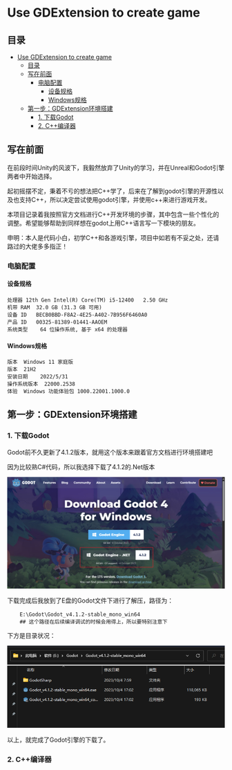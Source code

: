 # Use GDExtension to create game

## 目录
- [Use GDExtension to create game](#use-gdextension-to-create-game)
  - [目录](#目录)
  - [写在前面](#写在前面)
    - [电脑配置](#电脑配置)
      - [设备规格](#设备规格)
      - [Windows规格](#windows规格)
  - [第一步：GDExtension环境搭建](#第一步gdextension环境搭建)
    - [1. 下载Godot](#1-下载godot)
    - [2. C++编译器](#2-c编译器)

## 写在前面
在前段时间Unity的风波下，我毅然放弃了Unity的学习，并在Unreal和Godot引擎两者中开始选择。

起初摇摆不定，秉着不亏的想法把C++学了，后来在了解到godot引擎的开源性以及也支持C++，所以决定尝试使用godot引擎，并使用c++来进行游戏开发。

本项目记录着我按照官方文档进行C++开发环境的步骤，其中包含一些个性化的调整。希望能够帮助到同样想在godot上用C++语言写一下模块的朋友。

申明：本人是代码小白，初学C++和各游戏引擎，项目中如若有不妥之处，还请路过的大佬多多指正！

### 电脑配置

#### 设备规格
    处理器	12th Gen Intel(R) Core(TM) i5-12400   2.50 GHz
    机带 RAM	32.0 GB (31.3 GB 可用)
    设备 ID	BECB0BBD-F8A2-4E25-A402-7B956F6460A0
    产品 ID	00325-81389-01441-AAOEM
    系统类型	64 位操作系统, 基于 x64 的处理器
#### Windows规格
    版本	Windows 11 家庭版
    版本	21H2
    安装日期	‎2022/‎5/‎31
    操作系统版本	22000.2538
    体验	Windows 功能体验包 1000.22001.1000.0

## 第一步：GDExtension环境搭建
### 1. 下载Godot
Godot前不久更新了4.1.2版本，就用这个版本来跟着官方文档进行环境搭建吧

因为比较熟C#代码，所以我选择下载了4.1.2的.Net版本

![Alt text](ScreenShot/01-01_DowndloadGodot.png)

下载完成后我放到了E盘的Godot文件下进行了解压，路径为：

        E:\Godot\Godot_v4.1.2-stable_mono_win64
        ## 这个路径在后续编译调试的时候会用得上，所以要特别注意下

下方是目录状况：

![Alt text](ScreenShot/01-02_GodotPath.png)


以上，就完成了Godot引擎的下载了。
### 2. C++编译器


